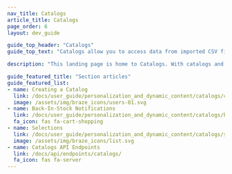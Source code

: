 ```yaml
---
nav_title: Catalogs
article_title: Catalogs
page_order: 6
layout: dev_guide

guide_top_header: "Catalogs"
guide_top_text: "Catalogs allow you to access data from imported CSV files and API endpoints to enrich your messages, similar to custom attributes or custom event properties through Liquid."

description: "This landing page is home to Catalogs. With catalogs and filtered sets, you can leverage non-user data in your Braze campaigns to send personalized messages."

guide_featured_title: "Section articles"
guide_featured_list:
- name: Creating a Catalog
  link: /docs/user_guide/personalization_and_dynamic_content/catalogs/catalog/
  image: /assets/img/braze_icons/users-01.svg
- name: Back-In-Stock Notifications
  link: /docs/user_guide/personalization_and_dynamic_content/catalogs/back_in_stock_notifications/
  fa_icon: fas fa-cart-shopping
- name: Selections
  link: /docs/user_guide/personalization_and_dynamic_content/catalogs/selections/
  image: /assets/img/braze_icons/list.svg
- name: Catalogs API Endpoints
  link: /docs/api/endpoints/catalogs/
  fa_icon: fas fa-server
---
```

<br><br>
